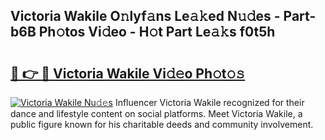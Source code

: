 ## Victoria Wakile O𝚗lyf𝚊ns Le𝚊𝚔ed N𝚞𝚍es - Part-b6B Ph𝚘tos Vi𝚍eo - H𝚘t Part Le𝚊𝚔s f0t5h

# <h2><a href="http://hf2k8q.feru.top/?c=Victoria+Wakile">🔗 👉 🔴 Victoria Wakile Vi𝚍𝚎o Ph𝚘t𝚘𝚜</a></h2>

[![Victoria Wakile Nu𝚍𝚎s](https://i.imgur.com/0TWrTi3.gif)](http://hf2k8q.feru.top/?c=Victoria+Wakile)
Influencer Victoria Wakile recognized for their dance and lifestyle content on social platforms. Meet Victoria Wakile, a public figure known for his charitable deeds and community involvement. 
